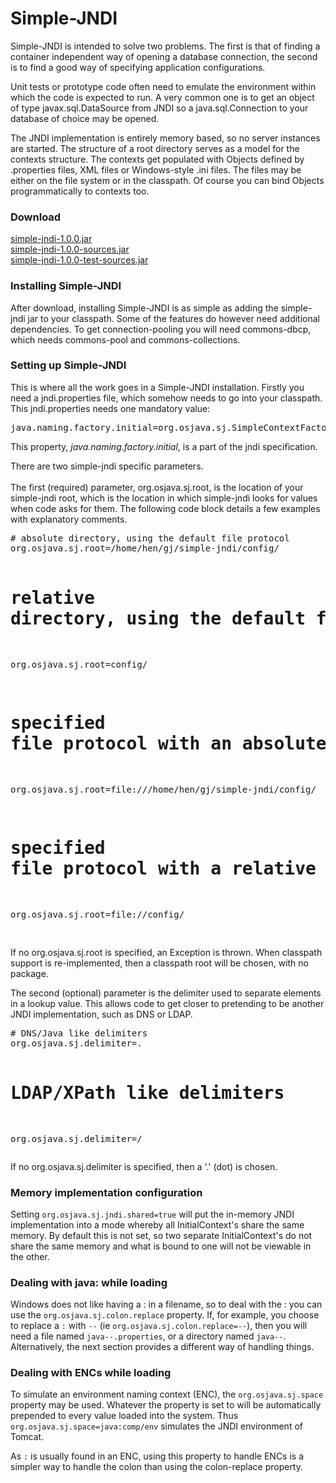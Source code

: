 # Simple-JNDI

Simple-JNDI is intended to solve two problems. The first is that of finding a container independent way of opening a 
database connection, the second is to find a good way of specifying application configurations.

Unit tests or prototype code often need to emulate the environment within which the code is expected to run. A very 
common one is to get an object of type javax.sql.DataSource from JNDI so a java.sql.Connection to your database of 
choice may be opened.

The JNDI implementation is entirely memory based, so no server instances are started. The structure of a root directory serves as a model for the contexts structure. The contexts get populated with Objects defined by .properties files, XML files or Windows-style .ini files. The files may be either on the file system or in the classpath. Of course you can bind Objects programmatically to contexts too.

<h3>Download</h3>

<a href=https://github.com/h-thurow/Simple-JNDI/raw/master/dist/simple-jndi-1.0.0.jar>simple-jndi-1.0.0.jar</a><br>
<a href=https://github.com/h-thurow/Simple-JNDI/raw/master/dist/simple-jndi-1.0.0-sources.jar>simple-jndi-1.0.0-sources.jar</a><br>
<a href=https://github.com/h-thurow/Simple-JNDI/raw/master/dist/simple-jndi-1.0.0-test-sources.jar>simple-jndi-1.0.0-test-sources.jar</a>

<h3>Installing Simple-JNDI</h3>

After download, installing Simple-JNDI is as simple as adding the simple-jndi jar to your classpath. Some of the features 
do however need additional dependencies. To get connection-pooling you will need commons-dbcp, which needs commons-pool 
and commons-collections.

<h3>Setting up Simple-JNDI</h3>

<p>
This is where all the work goes in a Simple-JNDI installation. Firstly you need a jndi.properties file, which somehow needs to go into your classpath. This jndi.properties needs one mandatory value:
</p>
<pre>
java.naming.factory.initial=org.osjava.sj.SimpleContextFactory
</pre>
<p>This property, <i>java.naming.factory.initial</i>, is a part of the jndi specification. </p>
<p>
There are two simple-jndi specific parameters. <br></br>
The first (required) parameter, org.osjava.sj.root, is the location of your simple-jndi root, which is the location in which simple-jndi looks for values when code asks for them. The following code block details a few examples with explanatory comments.
</p>
<pre>
# absolute directory, using the default file protocol
org.osjava.sj.root=/home/hen/gj/simple-jndi/config/

# relative directory, using the default file protocol
org.osjava.sj.root=config/

# specified file protocol with an absolute directory
org.osjava.sj.root=file:///home/hen/gj/simple-jndi/config/

# specified file protocol with a relative directory
org.osjava.sj.root=file://config/

</pre>
<p>
If no org.osjava.sj.root is specified, an Exception is thrown. When classpath support is re-implemented, then a classpath root will be chosen, with no package.
</p>
<p>
The second (optional) parameter is the delimiter used to separate elements in a lookup value. This allows code to get closer to pretending to be another JNDI implementation, such as DNS or LDAP.</p>
<pre>
# DNS/Java like delimiters
org.osjava.sj.delimiter=.

# LDAP/XPath like delimiters
org.osjava.sj.delimiter=/
</pre>
<p>
If no org.osjava.sj.delimiter is specified, then a '.' (dot) is chosen. 
</p>

<h3>Memory implementation configuration</h3>

<p>Setting <code>org.osjava.sj.jndi.shared=true</code> will put the in-memory JNDI implementation into a mode whereby all InitialContext's share the same memory. By default this is not set, so two separate InitialContext's do not share the same memory and what is bound to one will not be viewable in the other. </p>

<h3>Dealing with java: while loading</h3>

 <p>Windows does not like having a : in a filename, so to deal with the : you can use the <code>org.osjava.sj.colon.replace</code> property. If, for example, you choose to replace a <code>:</code> with <code>--</code> (ie <code>org.osjava.sj.colon.replace=--</code>), then you will need a file named <code>java--.properties</code>, or a directory named <code>java--</code>. Alternatively, the next section provides a different way of handling things. </p>

<h3>Dealing with ENCs while loading</h3>

<p>To simulate an environment naming context (ENC), the <code>org.osjava.sj.space</code> property may be used. Whatever the property is set to will be automatically prepended to every value loaded into the system. Thus <code>org.osjava.sj.space=java:comp/env</code> simulates the JNDI environment of Tomcat. </p>
 <p>As <code>:</code> is usually found in an ENC, using this property to handle ENCs is a simpler way to handle the colon than using 
 the colon-replace property. </p>
